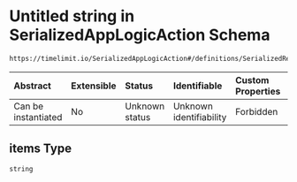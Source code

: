 # Untitled string in SerializedAppLogicAction Schema

```txt
https://timelimit.io/SerializedAppLogicAction#/definitions/SerializedRemoveInstalledAppsAction/properties/packageNames/items
```



| Abstract            | Extensible | Status         | Identifiable            | Custom Properties | Additional Properties | Access Restrictions | Defined In                                                                                           |
| :------------------ | :--------- | :------------- | :---------------------- | :---------------- | :-------------------- | :------------------ | :--------------------------------------------------------------------------------------------------- |
| Can be instantiated | No         | Unknown status | Unknown identifiability | Forbidden         | Allowed               | none                | [SerializedAppLogicAction.schema.json*](SerializedAppLogicAction.schema.json "open original schema") |

## items Type

`string`

